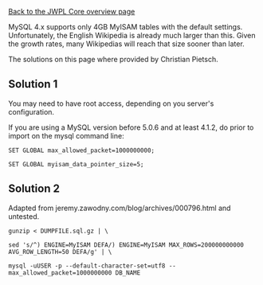 [Back to the JWPL Core overview page](JWPL_Core.md)

MySQL 4.x supports only 4GB MyISAM tables with the default settings.
Unfortunately, the English Wikipedia is already much larger than this. Given the growth rates, many Wikipedias will reach that size sooner than later.

The solutions on this page where provided by Christian Pietsch.

## Solution 1

You may need to have root access, depending on you server's configuration.

If you are using a MySQL version before 5.0.6 and at least 4.1.2, do prior to import on the mysql command line:

```
SET GLOBAL max_allowed_packet=1000000000;

SET GLOBAL myisam_data_pointer_size=5;
```

## Solution 2

Adapted from jeremy.zawodny.com/blog/archives/000796.html and untested.

```
gunzip < DUMPFILE.sql.gz | \

sed 's/^) ENGINE=MyISAM DEFA/) ENGINE=MyISAM MAX_ROWS=200000000000 AVG_ROW_LENGTH=50 DEFA/g' | \

mysql -uUSER -p --default-character-set=utf8 --max_allowed_packet=1000000000 DB_NAME
```